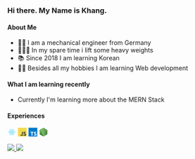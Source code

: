 ### Hi there. My Name is Khang.

<!--
**MinhKhangTran/MinhKhangTran** is a ✨ _special_ ✨ repository because its `README.md` (this file) appears on your GitHub profile.

Here are some ideas to get you started:

-->
#### About Me

- 👨‍💼 I am a mechanical engineer from Germany
- 🏋🏻‍♂️ In my spare time i lift some heavy weights
- 📚 Since 2018 I am learning Korean
- 👨‍💻 Besides all my hobbies I am learning Web development

#### What I am learning recently

- Currently I'm learning more about the MERN Stack

#### Experiences

<code><img height="20" src="https://raw.githubusercontent.com/github/explore/80688e429a7d4ef2fca1e82350fe8e3517d3494d/topics/react/react.png"></code>
<code><img height="20" src="https://raw.githubusercontent.com/github/explore/80688e429a7d4ef2fca1e82350fe8e3517d3494d/topics/javascript/javascript.png"></code>
<code><img height="20" src="https://raw.githubusercontent.com/github/explore/80688e429a7d4ef2fca1e82350fe8e3517d3494d/topics/typescript/typescript.png"></code>
<code><img height="20" src="https://raw.githubusercontent.com/github/explore/80688e429a7d4ef2fca1e82350fe8e3517d3494d/topics/nodejs/nodejs.png"></code>




<a href="https://github.com/MinhKhangTran">
  <img height="180em" src="https://github-readme-stats.vercel.app/api?username=MinhKhangTran&show_icons=true&theme=cobalt" />
  <img height="180em" src="https://github-readme-stats.vercel.app/api/top-langs/?username=MinhKhangTran&layout=compact&theme=cobalt" />
</a>

